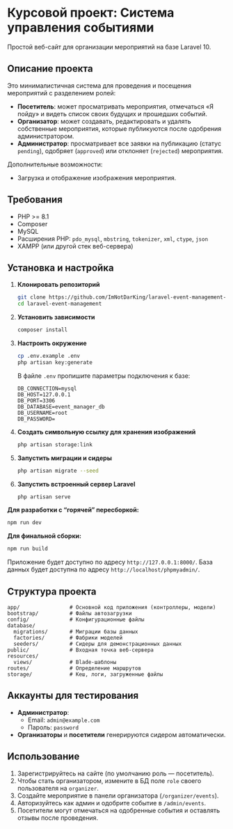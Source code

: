 # Курсовой проект: Система управления событиями

Простой веб-сайт для организации мероприятий на базе Laravel 10.

## Описание проекта

Это минималистичная система для проведения и посещения мероприятий с разделением ролей:

- **Посетитель**: может просматривать мероприятия, отмечаться «Я пойду» и видеть список своих будущих и прошедших событий.
- **Организатор**: может создавать, редактировать и удалять собственные мероприятия, которые публикуются после одобрения администратором.
- **Администратор**: просматривает все заявки на публикацию (статус `pending`), одобряет (`approved`) или отклоняет (`rejected`) мероприятия.

Дополнительные возможности:
- Загрузка и отображение изображения мероприятия.

## Требования

- PHP >= 8.1
- Composer
- MySQL
- Расширения PHP: `pdo_mysql`, `mbstring`, `tokenizer`, `xml`, `ctype`, `json`
- XAMPP (или другой стек веб-сервера)

## Установка и настройка

1. **Клонировать репозиторий**
   ```bash
   git clone https://github.com/ImNotDarKing/laravel-event-management-system
   cd laravel-event-management
   ```

2. **Установить зависимости**
   ```bash
   composer install
   ```

3. **Настроить окружение**
   ```bash
   cp .env.example .env
   php artisan key:generate
   ```
   В файле `.env` пропишите параметры подключения к базе:
   ```env
   DB_CONNECTION=mysql
   DB_HOST=127.0.0.1
   DB_PORT=3306
   DB_DATABASE=event_manager_db
   DB_USERNAME=root
   DB_PASSWORD=
   ```

4. **Создать символьную ссылку для хранения изображений**
   ```bash
   php artisan storage:link
   ```

5. **Запустить миграции и сидеры**
   ```bash
   php artisan migrate --seed
   ```

6. **Запустить встроенный сервер Laravel**
   ```bash
   php artisan serve
   ```

**Для разработки с “горячей” пересборкой:**
```bash
npm run dev
```
**Для финальной сборки:**
```bash
npm run build
```

Приложение будет доступно по адресу `http://127.0.0.1:8000/`.
База данных будет доступна по адресу `http://localhost/phpmyadmin/`.

## Структура проекта

```
app/                # Основной код приложения (контроллеры, модели)
bootstrap/          # Файлы автозагрузки
config/             # Конфигурационные файлы
database/
  migrations/       # Миграции базы данных
  factories/        # Фабрики моделей
  seeders/          # Сидеры для демонстрационных данных
public/             # Входная точка веб-сервера
resources/
  views/            # Blade-шаблоны
routes/             # Определение маршрутов
storage/            # Кеш, логи, загруженные файлы
```

## Аккаунты для тестирования

- **Администратор**:
  - Email: `admin@example.com`
  - Пароль: `password`
- **Организаторы** и **посетители** генерируются сидером автоматически.

## Использование

1. Зарегистрируйтесь на сайте (по умолчанию роль — посетитель).
2. Чтобы стать организатором, измените в БД поле `role` своего пользователя на `organizer`.
3. Создайте мероприятие в панели организатора (`/organizer/events`).
4. Авторизуйтесь как админ и одобрите событие в `/admin/events`.
5. Посетители могут отмечаться на одобренные события и оставлять отзывы после проведения.


